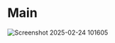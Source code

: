 # Main

![Screenshot 2025-02-24 101605](https://github.com/user-attachments/assets/abbb62ec-4c73-4843-8064-6f430c2d77fe)
